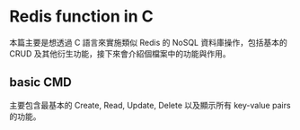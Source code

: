 # Redis function in C
本篇主要是想透過 C 語言來實施類似 Redis 的 NoSQL 資料庫操作，包括基本的 CRUD 及其他衍生功能，接下來會介紹個檔案中的功能與作用。
## basic CMD
主要包含最基本的 Create, Read, Update, Delete 以及顯示所有 key-value pairs 的功能。

